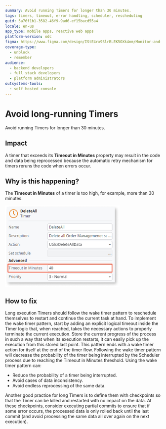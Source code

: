 ```yaml
---
summary: Avoid running Timers for longer than 30 minutes.
tags: timers, timeout, error handling, scheduler, rescheduling
guid: 5a76f1b1-3582-46f9-9ad6-ef15bacd55a4
locale: en-us
app_type: mobile apps, reactive web apps
platform-version: odc
figma: https://www.figma.com/design/IStE4rx9SlrBLEK5OXk4nm/Monitor-and-troubleshoot-apps?node-id=3614-3&t=158LpU4GKyqaavnd-1
coverage-type:
  - unblock
  - remember
audience:
  - backend developers
  - full stack developers
  - platform administrators
outsystems-tools:
  - self hosted console
---
```

# Avoid long-running Timers

Avoid running Timers for longer than 30 minutes.

## Impact  

A timer that exceeds its **Timeout in Minutes** property may result in the code and data being reprocessed because the automatic retry mechanism for timers reruns the code when errors occur. 

## Why is this happening?

The **Timeout in Minutes** of a timer is too high, for example, more than 30 minutes.

![A timer with the Timeout in Minutes property set to more than 30 minutes.](images/timer-odcs.png "Timer with timeout set to more than 30 minutes")

## How to fix

Long execution Timers should follow the wake timer pattern to reschedule themselves to restart and continue the current task at hand. To implement the wake timer pattern, start by adding an explicit logical timeout inside the Timer logic that, when reached, takes the necessary actions to properly terminate the current execution. Store the current progress of the process in such a way that when its execution restarts, it can easily pick up the execution from this stored last point. This pattern ends with a wake timer action for itself at the end of the timer flow. Following the wake timer pattern will decrease the probability of the timer being interrupted by the Scheduler process due to reaching the Timeout in Minutes threshold. Using the wake timer pattern can: 

* Reduce the probability of a timer being interrupted.  
* Avoid cases of data inconsistency.  
* Avoid endless reprocessing of the same data. 

Another good practice for long Timers is to define them with checkpoints so that the Timer can be killed and restarted with no impact on the data. At these checkpoints, consider executing partial commits to ensure that if some error occurs, the processed data is only rolled back until the last commit (and avoid processing the same data all over again on the next execution).
